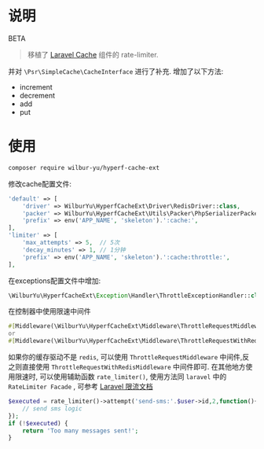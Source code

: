 # 说明

BETA

> 移植了 [Laravel Cache](https://github.com/laravel/framework) 组件的 rate-limiter.

并对 `\Psr\SimpleCache\CacheInterface` 进行了补充. 增加了以下方法:

- increment
- decrement
- add
- put

# 使用

```bash
composer require wilbur-yu/hyperf-cache-ext
```

修改cache配置文件:

```php
'default' => [
    'driver' => WilburYu\HyperfCacheExt\Driver\RedisDriver::class,
    'packer' => WilburYu\HyperfCacheExt\Utils\Packer\PhpSerializerPacker::class,
    'prefix' => env('APP_NAME', 'skeleton').':cache:',
],
'limiter' => [
    'max_attempts' => 5,  // 5次
    'decay_minutes' => 1, // 1分钟
    'prefix' => env('APP_NAME', 'skeleton').':cache:throttle:',
],
```

在exceptions配置文件中增加:

```php
\WilburYu\HyperfCacheExt\Exception\Handler\ThrottleExceptionHandler::class
```

在控制器中使用限速中间件

```php
#[Middleware(\WilburYu\HyperfCacheExt\Middleware\ThrottleRequestMiddleware::class)]
or
#[Middleware(\WilburYu\HyperfCacheExt\Middleware\ThrottleRequestWithRedisMiddleware::class)]
```

如果你的缓存驱动不是 `redis`, 可以使用 `ThrottleRequestMiddleware` 中间件,反之则直接使用 `ThrottleRequestWithRedisMiddleware` 中间件即可. 在其他地方使用限速时,
可以使用辅助函数 `rate_limiter()`, 使用方法同 `laravel`
中的 `RateLimiter Facade`
, 可参考 [Laravel 限流文档](https://learnku.com/docs/laravel/8.5/current-limiting/11453)

```php
$executed = rate_limiter()->attempt('send-sms:'.$user->id,2,function(){
    // send sms logic
});
if (!$executed) {
    return 'Too many messages sent!';
}
```